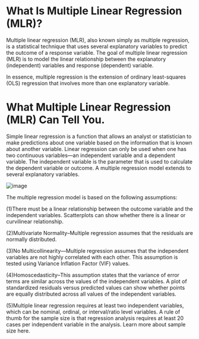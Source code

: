 # What Is Multiple Linear Regression (MLR)?

Multiple linear regression (MLR), also known simply as multiple regression, is a statistical technique that uses several explanatory variables to predict the outcome of a response variable. The goal of multiple linear regression (MLR) is to model the linear relationship between the explanatory (independent) variables and response (dependent) variable.

In essence, multiple regression is the extension of ordinary least-squares (OLS) regression that involves more than one explanatory variable.

# What Multiple Linear Regression (MLR) Can Tell You.

Simple linear regression is a function that allows an analyst or statistician to make predictions about one variable based on the information that is known about another variable. Linear regression can only be used when one has two continuous variables—an independent variable and a dependent variable. The independent variable is the parameter that is used to calculate the dependent variable or outcome. A multiple regression model extends to several explanatory variables.

![image](https://user-images.githubusercontent.com/55452866/88674390-618f9f00-d107-11ea-9426-8ea99f740c53.png)


The multiple regression model is based on the following assumptions:

(1)There must be a linear relationship between the outcome variable and the independent variables.  Scatterplots can show whether there is a linear or curvilinear relationship.

(2)Multivariate Normality–Multiple regression assumes that the residuals are normally distributed.

(3)No Multicollinearity—Multiple regression assumes that the independent variables are not highly correlated with each other.  This assumption is tested using Variance Inflation Factor (VIF) values.

(4)Homoscedasticity–This assumption states that the variance of error terms are similar across the values of the independent variables.  A plot of standardized residuals versus predicted values can show whether points are equally distributed across all values of the independent variables.

(5)Multiple linear regression requires at least two independent variables, which can be nominal, ordinal, or interval/ratio level variables.  A rule of thumb for the sample size is that regression analysis requires at least 20 cases per independent variable in the analysis. Learn more about sample size here.
